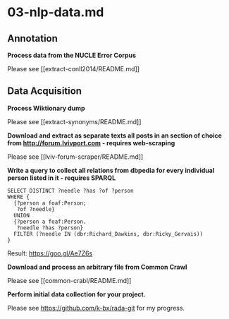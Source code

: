 # 03-nlp-data.md

## Annotation

**Process data from the NUCLE Error Corpus**

Please see [[extract-conll2014/README.md]]

## Data Acquisition

**Process Wiktionary dump**

Please see [[extract-synonyms/README.md]]

**Download and extract as separate texts all posts in an section of choice from http://forum.lvivport.com - requires web-scraping**

Please see [[lviv-forum-scraper/README.md]]

**Write a query to collect all relations from dbpedia for every individual person listed in it - requires SPARQL**

```
SELECT DISTINCT ?needle ?has ?of ?person 
WHERE {
  {?person a foaf:Person; 
   ?of ?needle}
  UNION
  {?person a foaf:Person.
   ?needle ?has ?person}
  FILTER (?needle IN (dbr:Richard_Dawkins, dbr:Ricky_Gervais))
}
```

Result: https://goo.gl/Ae7Z6s

**Download and process an arbitrary file from Common Crawl**

Please see [[common-crabl/README.md]]

**Perform initial data collection for your project.**

Please see https://github.com/k-bx/rada-git for my progress.
